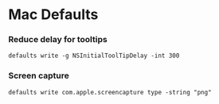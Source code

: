 # Mac Defaults

### Reduce delay for tooltips
```
defaults write -g NSInitialToolTipDelay -int 300
```

### Screen capture
```
defaults write com.apple.screencapture type -string "png"
```
